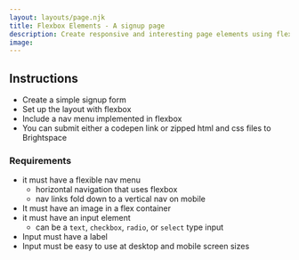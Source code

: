 ```yaml
---
layout: layouts/page.njk
title: Flexbox Elements - A signup page
description: Create responsive and interesting page elements using flexbox.
image:
---
```

## Instructions
- Create a simple signup form
- Set up the layout with flexbox
- Include a nav menu implemented in flexbox
- You can submit either a codepen link or zipped html and css files to Brightspace

### Requirements
- it must have a flexible nav menu
  - horizontal navigation that uses flexbox
  - nav links fold down to a vertical nav on mobile
- It must have an image in a flex container
- it must have an input element
  - can be a `text`, `checkbox`, `radio`, or `select` type input
- Input must have a label
- Input must be easy to use at desktop and mobile screen sizes